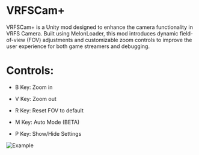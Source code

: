# VRFSCam+


VRFSCam+ is a Unity mod designed to enhance the camera functionality in VRFS Camera. Built using MelonLoader, this mod introduces dynamic field-of-view (FOV) adjustments and customizable zoom controls to improve the user experience for both game streamers and debugging.

# Controls:
 - B Key: Zoom in

 - V Key: Zoom out

 - R Key: Reset FOV to default

 - M Key: Auto Mode (BETA)

 - P Key: Show/Hide Settings
   
![Example](https://github.com/user-attachments/assets/081da8ea-6ee4-47e4-945f-9c63239e7032)

